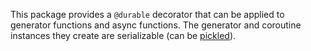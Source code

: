 This package provides a `@durable` decorator that can be applied to
generator functions and async functions. The generator and coroutine
instances they create are serializable (can be [pickled][pickle]).


[pickle]: https://docs.python.org/3/library/pickle.html
